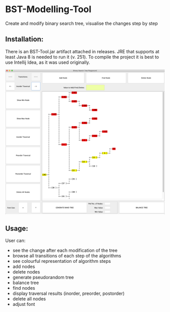# BST-Modelling-Tool
Create and modify binary search tree, visualise the changes step by step


## Installation:
There is an BST-Tool.jar artifact attached in releases. JRE that supports at least Java 8 is needed to run it (v. 251).
To compile the project it is best to use Intellij Idea, as it was used originally.

![alt text](screenshot.png)

## Usage:

User can:
* see the change after each modification of the tree
* browse all transitions of each step of the algorithms
* see colourful representation of algorithm steps
* add nodes
* delete nodes
* generate pseudorandom tree
* balance tree
* find nodes
* display traversal results (inorder, preorder, postorder)
* delete all nodes
* adjust font


